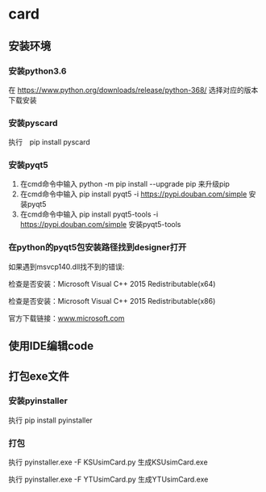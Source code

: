 # card

## 安装环境

### 安装python3.6

在 https://www.python.org/downloads/release/python-368/ 选择对应的版本下载安装

### 安装pyscard

执行　pip install pyscard

### 安装pyqt5

1) 在cmd命令中输入 python -m pip install --upgrade pip 来升级pip
2) 在cmd命令中输入 pip install pyqt5 -i https://pypi.douban.com/simple 安装pyqt5
3) 在cmd命令中输入 pip install pyqt5-tools -i https://pypi.douban.com/simple 安装pyqt5-tools

### 在python的pyqt5包安装路径找到designer打开

如果遇到msvcp140.dll找不到的错误:

检查是否安装：Microsoft Visual C++ 2015 Redistributable(x64)

检查是否安装：Microsoft Visual C++ 2015 Redistributable(x86)

官方下载链接：www.microsoft.com

## 使用IDE编辑code

## 打包exe文件

### 安装pyinstaller

执行 pip install pyinstaller

### 打包

执行 pyinstaller.exe -F KSUsimCard.py 生成KSUsimCard.exe

执行 pyinstaller.exe -F YTUsimCard.py 生成YTUsimCard.exe

